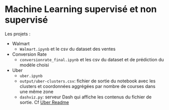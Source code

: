 # Machine Learning supervisé et non supervisé

Les projets :
* Walmart
  - `Walmart.ipynb` et le csv du dataset des ventes
* Conversion Rate
  - `conversionrate_final.ipynb` et les csv du dataset et de prédiction du modèle choisi
* Uber
  - `uber.ipynb`
  - `output/uber-clusters.csv`: fichier de sortie du notebook avec les clusters et coordonnées aggrégées par nombre de courses dans une même zone
  - `dashviz.py`: serveur Dash qui affiche les contenus du fichier de sortie. Cf [Uber Readme](/Uber/Readme.md)